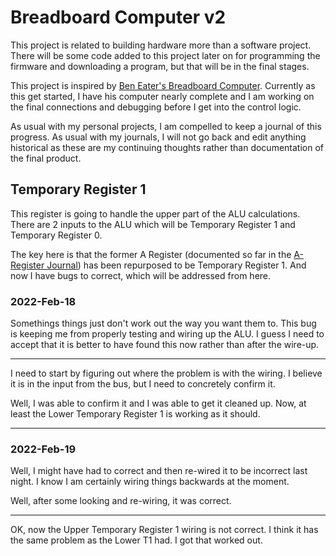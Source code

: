 # Breadboard Computer v2

This project is related to building hardware more than a software project.  There will be some code added to this project later on for programming the firmware and downloading a program, but that will be in the final stages.

This project is inspired by [Ben Eater's Breadboard Computer](https://eater.net/8bit).  Currently as this get started, I have his computer nearly complete and I am working on the final connections and debugging before I get into the control logic.

As usual with my personal projects, I am compelled to keep a journal of this progress.  As usual with my journals, I will not go back and edit anything historical as these are my continuing thoughts rather than documentation of the final product.


## Temporary Register 1

This register is going to handle the upper part of the ALU calculations.  There are 2 inputs to the ALU which will be Temporary Register 1 and Temporary Register 0.

The key here is that the former A Register (documented so far in the [A-Register Journal](Journal-A-Register.md)) has been repurposed to be Temporary Register 1.  And now I have bugs to correct, which will be addressed from here.


### 2022-Feb-18

Somethings things just don't work out the way you want them to.  This bug is keeping me from properly testing and wiring up the ALU.  I guess I need to accept that it is better to have found this now rather than after the wire-up.

---

I need to start by figuring out where the problem is with the wiring.  I believe it is in the input from the bus, but I need to concretely confirm it.

Well, I was able to confirm it and I was able to get it cleaned up.  Now, at least the Lower Temporary Register 1 is working as it should.


---

### 2022-Feb-19

Well, I might have had to correct and then re-wired it to be incorrect last night.  I know I am certainly wiring things backwards at the moment.

Well, after some looking and re-wiring, it was correct.

---

OK, now the Upper Temporary Register 1 wiring is not correct.  I think it has the same problem as the Lower T1 had.  I got that worked out.


